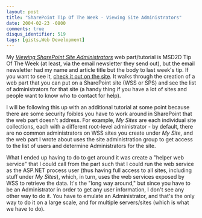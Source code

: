 ```yaml
---
layout: post
title: "SharePoint Tip Of The Week - Viewing Site Administrators"
date: 2004-02-23 -0800
comments: true
disqus_identifier: 519
tags: [gists,Web Development]
---
```

My [*Viewing SharePoint Site
Administrators*](http://msd2d.com/Content/Tip_viewitem.aspx?section=Sharepoint&id=1c555ddc-518a-4025-9d14-3c37afb4cfb6)
web part/tutorial is MSD2D Tip Of The Week (at least, via the email
newsletter they send out), but the email newsletter had my name and
article title but the body to last week's tip. If you want to see it,
[check it out on the
site](http://msd2d.com/Content/Tip_viewitem.aspx?section=Sharepoint&id=1c555ddc-518a-4025-9d14-3c37afb4cfb6).
It walks through the creation of a web part that you can put on a
SharePoint site (WSS or SPS) and see the list of administrators for that
site (a handy thing if you have a lot of sites and people want to know
who to contact for help).

 I will be following this up with an additional tutorial at some point
because there are some security foibles you have to work around in
SharePoint that the web part doesn't address. For example, *My Sites*
are each individual site collections, each with a different root-level
administrator - by default, there are no common administrators on WSS
sites you create under *My Site*, and the web part I wrote about uses
the site administration group to get access to the list of users and
determine Administrators for the site.

 What I ended up having to do to get around it was create a "helper web
service" that I could call from the part such that I could run the web
service as the ASP.NET process user (thus having full access to all
sites, including stuff under *My Sites*), which, in turn, uses the web
services exposed by WSS to retrieve the data. It's the "long way
around," but since you have to be an Administrator in order to get any
user information, I don't see any other way to do it. You have to
emulate an Administrator, and that's the only way to do it on a large
scale, and for multiple servers/sites (which is what we have to do).
